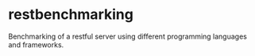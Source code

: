 # restbenchmarking
Benchmarking of a restful server using different programming languages and frameworks.
